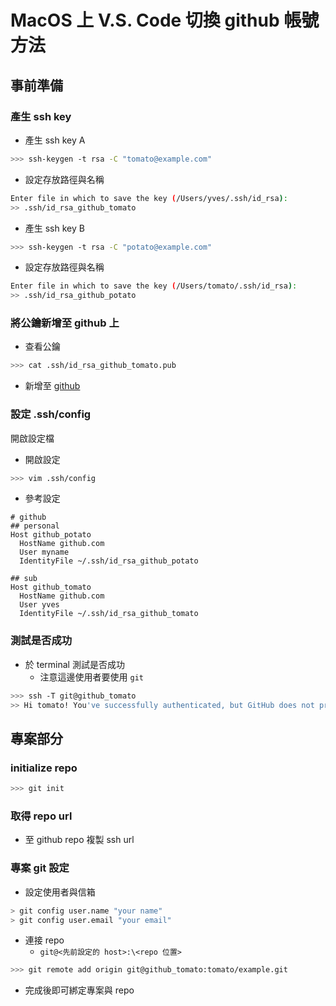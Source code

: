 # MacOS 上 V.S. Code 切換 github 帳號方法

## 事前準備
### 產生 ssh key
- 產生 ssh key A
```sh
>>> ssh-keygen -t rsa -C "tomato@example.com"
```

- 設定存放路徑與名稱
```sh
Enter file in which to save the key (/Users/yves/.ssh/id_rsa):
>> .ssh/id_rsa_github_tomato
```

- 產生 ssh key B
```sh
>>> ssh-keygen -t rsa -C "potato@example.com"
```

- 設定存放路徑與名稱
```sh
Enter file in which to save the key (/Users/tomato/.ssh/id_rsa):
>> .ssh/id_rsa_github_potato
```

### 將公鑰新增至 github 上

- 查看公鑰
```sh
>>> cat .ssh/id_rsa_github_tomato.pub
```

- 新增至 [github](https://github.com/settings/ssh/new)

### 設定 .ssh/config

開啟設定檔

- 開啟設定
```sh
>>> vim .ssh/config
```

- 參考設定
```plaintext
# github
## personal
Host github_potato
  HostName github.com
  User myname
  IdentityFile ~/.ssh/id_rsa_github_potato

## sub
Host github_tomato
  HostName github.com
  User yves
  IdentityFile ~/.ssh/id_rsa_github_tomato
```

### 測試是否成功
- 於 terminal 測試是否成功
  - 注意這邊使用者要使用 `git`
```sh
>>> ssh -T git@github_tomato
>> Hi tomato! You've successfully authenticated, but GitHub does not provide shell access.
```

## 專案部分

### initialize repo
```sh
>>> git init
```

### 取得 repo url
- 至 github repo 複製 ssh url


### 專案 git 設定
- 設定使用者與信箱

```sh
> git config user.name "your name"
> git config user.email "your email"
```

- 連接 repo
  - `git@<先前設定的 host>:\<repo 位置>`

```sh
>>> git remote add origin git@github_tomato:tomato/example.git
```
- 完成後即可綁定專案與 repo